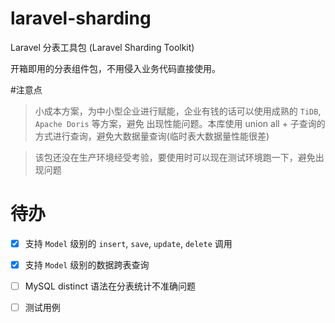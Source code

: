 # laravel-sharding

Laravel 分表工具包 (Laravel Sharding Toolkit)

开箱即用的分表组件包，不用侵入业务代码直接使用。

#注意点

> 小成本方案，为中小型企业进行赋能，企业有钱的话可以使用成熟的 `TiDB`, `Apache Doris` 等方案，避免
> 出现性能问题。本库使用 union all + 子查询的方式进行查询，避免大数据量查询(临时表大数据量性能很差)

> 该包还没在生产环境经受考验，要使用时可以现在测试环境跑一下，避免出现问题


# 待办

- [x] 支持 `Model` 级别的 `insert`, `save`, `update`, `delete` 调用 
- [x] 支持 `Model` 级别的数据跨表查询
- [ ] MySQL distinct 语法在分表统计不准确问题
- [ ] 测试用例

